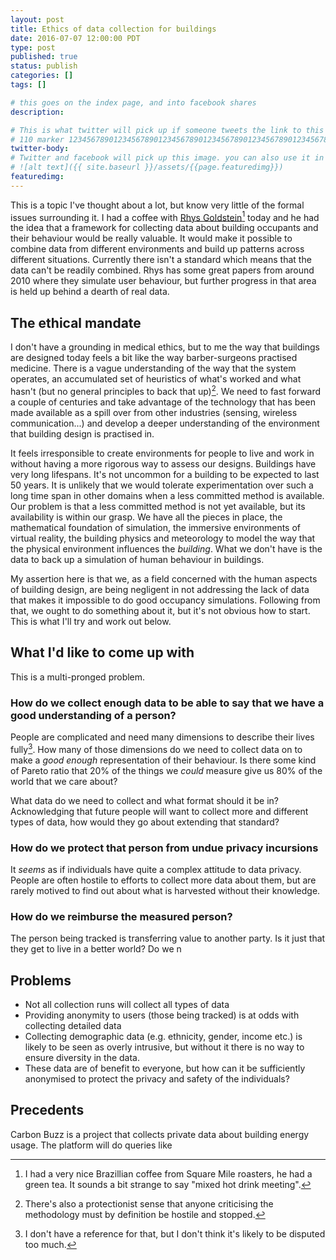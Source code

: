 ```yaml
---
layout: post
title: Ethics of data collection for buildings
date: 2016-07-07 12:00:00 PDT
type: post
published: true
status: publish
categories: []
tags: []

# this goes on the index page, and into facebook shares
description: 

# This is what twitter will pick up if someone tweets the link to this page 
# 110 marker 1234567890123456789012345678901234567890123456789012345678901234567890123456789012345678901234567890123456789
twitter-body:
# Twitter and facebook will pick up this image. you can also use it in a post with:
# ![alt text]({{ site.baseurl }}/assets/{{page.featuredimg}}) 
featuredimg: 
---
```


This is a topic I've thought about a lot, but know very little of the formal issues surrounding it. I had a coffee with [Rhys Goldstein](https://www.autodeskresearch.com/people/rhys-goldstein)[^1] today and he had the idea that a framework for collecting data about building occupants and their behaviour would be really valuable. It would make it possible to combine data from different environments and build up patterns across different situations. Currently there isn't a standard which means that the data can't be readily combined. Rhys has some great papers from around 2010 where they simulate user behaviour, but further progress in that area is held up behind a dearth of real data.

## The ethical mandate

I don't have a grounding in medical ethics, but to me the way that buildings are designed today feels a bit like the way barber-surgeons practised medicine. There is a vague understanding of the way that the system operates, an accumulated set of heuristics of what's worked and what hasn't (but no general principles to back that up)[^3]. We need to fast forward a couple of centuries and take advantage of the technology that has been made available as a spill over from other industries (sensing, wireless communication...) and develop a deeper understanding of the environment that building design is practised in.

It feels irresponsible to create environments for people to live and work in without having a more rigorous way to assess our designs. Buildings have very long lifespans. It's not uncommon for a building to be expected to last 50 years. It is unlikely that we would tolerate experimentation over such a long time span in other domains when a less committed method is available. Our problem is that a less committed method is not yet available, but its availability is within our grasp. We have all the pieces in place, the mathematical foundation of simulation, the immersive environments of virtual reality, the building physics and meteorology to model the way that the physical environment influences the _building_. What we don't have is the data to back up a simulation of human behaviour in buildings.

My assertion here is that we, as a field concerned with the human aspects of building design, are being negligent in not addressing the lack of data that makes it impossible to do good occupancy simulations. Following from that, we ought to do something about it, but it's not obvious how to start. This is what I'll try and work out below.

## What I'd like to come up with

This is a multi-pronged problem. 

### How do we collect enough data to be able to say that we have a good understanding of a person?

People are complicated and need many dimensions to describe their lives fully[^2]. How many of those dimensions do we need to collect data on to make a _good enough_ representation of their behaviour. Is there some kind of Pareto ratio that 20% of the things we _could_ measure give us 80% of the world that we care about?

What data do we need to collect and what format should it be in? Acknowledging that future people will want to collect more and different types of data, how would they go about extending that standard? 

### How do we protect that person from undue privacy incursions
It _seems_ as if individuals have quite a complex attitude to data privacy. People are often hostile to efforts to collect more data about them, but are rarely motived to find out about what is harvested without their knowledge.

### How do we reimburse the measured person?
The person being tracked is transferring value to another party. 
Is it just that they get to live in a better world? Do we n 

## Problems
* Not all collection runs will collect all types of data
* Providing anonymity to users (those being tracked) is at odds with collecting detailed data
* Collecting demographic data (e.g. ethnicity, gender, income etc.) is likely to be seen as overly intrusive, but without it there is no way to ensure diversity in the data.
* These data are of benefit to everyone, but how can it be sufficiently anonymised to protect the privacy and safety of the individuals?

## Precedents
Carbon Buzz is a project that collects private data about building energy usage. The platform will do queries like 



[^1]: I had a very nice Brazillian coffee from Square Mile roasters, he had a green tea. It sounds a bit strange to say "mixed hot drink meeting".

[^2]: I don't have a reference for that, but I don't think it's likely to be disputed too much.

[^3]: There's also a protectionist sense that anyone criticising the methodology must by definition be hostile and stopped.